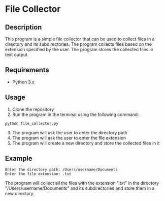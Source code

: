 # File Collector
## Description
This program is a simple file collector that can be used to collect files in a directory and its subdirectories. The program collects files based on the extension specified by the user. The program stores the collected files in text output.

## Requirements
* Python 3.x

## Usage
1. Clone the repository
2. Run the program in the terminal using the following command:
```
python file_collector.py
```
3. The program will ask the user to enter the directory path
4. The program will ask the user to enter the file extension
5. The program will create a new directory and store the collected files in it

## Example
```
Enter the directory path: /Users/username/Documents
Enter the file extension: .txt
```
The program will collect all the files with the extension ".txt" in the directory "/Users/username/Documents" and its subdirectories and store them in a new directory.
